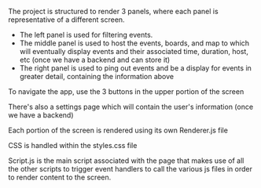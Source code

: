 The project is structured to render 3 panels, where each panel is representative of a different screen.

- The left panel is used for filtering events.
- The middle panel is used to host the events, boards, and map to which will eventually display events and their associated time, duration, host, etc (once we have a backend and can store it)
- The right panel is used to ping out events and be a display for events in greater detail, containing the information above

To navigate the app, use the 3 buttons in the upper portion of the screen

There's also a settings page which will contain the user's information (once we have a backend)

Each portion of the screen is rendered using its own Renderer.js file

CSS is handled within the styles.css file

Script.js is the main script associated with the page that makes use of all the other scripts to trigger event handlers to call the various js files in order to render content to the screen.